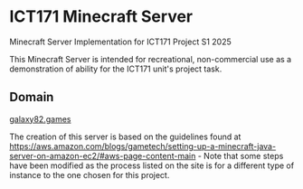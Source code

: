 # ICT171 Minecraft Server
Minecraft Server Implementation for ICT171 Project S1 2025

This Minecraft Server is intended for recreational, non-commercial use as a demonstration of ability for the ICT171 unit's project task. 

## Domain ##
[galaxy82.games](galaxy82.games)


The creation of this server is based on the guidelines found at https://aws.amazon.com/blogs/gametech/setting-up-a-minecraft-java-server-on-amazon-ec2/#aws-page-content-main 
    - Note that some steps have been modified as the process listed on the site is for a different type of instance to the one chosen for this project. 